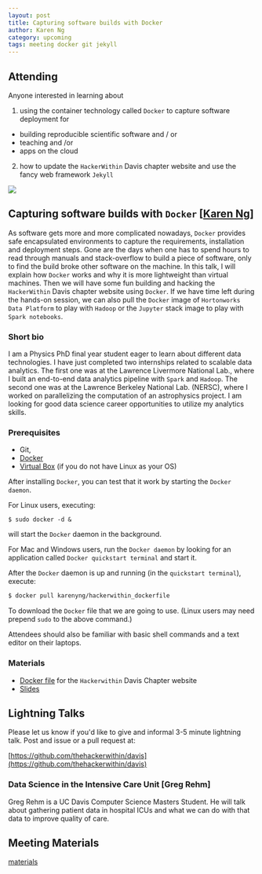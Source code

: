 ```yaml
---
layout: post
title: Capturing software builds with Docker
author: Karen Ng
category: upcoming
tags: meeting docker git jekyll 
---
```


## Attending

Anyone interested in learning about    
1) using the container technology called `Docker` to capture software deployment for    

* building reproducible scientific software and / or
* teaching and /or
* apps on the cloud 

2) how to update the `HackerWithin` Davis chapter website and use the fancy web
framework `Jekyll`  

![](http://blogs.gartner.com/richard-watson/files/2015/05/can-use-same-containers-tomorrow.jpg)

## Capturing software builds with `Docker` [[Karen Ng](karenyyng.github.io)]
As software gets more and more complicated nowadays, `Docker`
provides safe encapsulated environments to capture the requirements,
installation and deployment steps. Gone are the days when one has to spend hours to read
through manuals and stack-overflow to build a piece of software, only to find the build 
broke other software on the machine. 
In this talk, I will explain how `Docker` works and why it is more lightweight
than virtual machines. Then we will have some fun building and hacking the 
`HackerWithin` Davis chapter website using `Docker`. If we have time left
during the hands-on session, we can also pull the `Docker` image of `Hortonworks Data
Platform` to play with `Hadoop` or the `Jupyter` stack image to play with `Spark
notebooks`.

### Short bio
I am a Physics PhD final year student eager to learn about different data
technologies. I have just completed two internships related to scalable data
analytics. The first one was at the Lawrence Livermore National Lab., where I built an
end-to-end data analytics pipeline with `Spark` and `Hadoop`. The second one was at the Lawrence
Berkeley National Lab. (NERSC), where I worked on parallelizing the computation of an astrophysics 
project. I am looking for good data science career opportunities to utilize my
analytics skills. 


### Prerequisites

* Git, 
* [Docker](https://docs.docker.com/engine/installation/) 
* [Virtual Box](https://www.virtualbox.org/wiki/Downloads) (if you do not have Linux as your OS)

After installing `Docker`, you can test that it work by starting the `Docker daemon`. 

For Linux users, executing: 
```
$ sudo docker -d &
```
will start the `Docker` daemon in the background. 

For Mac and Windows users, run the `Docker daemon`
by looking for an application called `Docker quickstart terminal` and start it. 

After the `Docker` daemon is up and running (in the `quickstart terminal`), 
execute:

```bash
$ docker pull karenyng/hackerwithin_dockerfile
```

To download the `Docker` file that we are going to use.
(Linux users may need prepend `sudo` to the above command.)
 
Attendees should also be familiar with basic shell commands and a text editor on their laptops.

### Materials
* [Docker file](https://github.com/karenyyng/hackerwithin_dockerfile) for the
    `Hackerwithin` Davis Chapter website
* [Slides](http://karenyyng.github.io/MySlideDeck/dockerTutorial.html)

## Lightning Talks

Please let us know if you'd like to give and informal 3-5 minute lightning
talk. Post and issue or a pull request at:

[https://github.com/thehackerwithin/davis](https://github.com/thehackerwithin/davis)

### Data Science in the Intensive Care Unit [Greg Rehm]
Greg Rehm is a UC Davis Computer Science Masters Student. He will talk about gathering patient data in hospital ICUs and what we can do with that data to improve quality of care.

## Meeting Materials

[materials](https://github.com/thehackerwithin/davis/tree/gh-pages/meeting-materials/2016-04-14)
